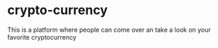 # crypto-currency
This is a platform where people can come over an take a look on your favorite cryptocurrency
